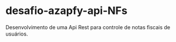 # desafio-azapfy-api-NFs
Desenvolvimento de uma Api Rest para controle de notas ﬁscais de usuários.

